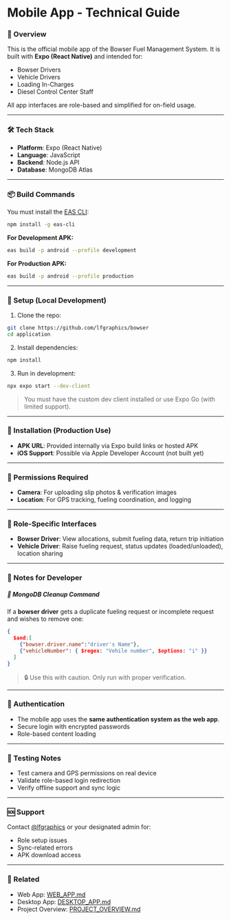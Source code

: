 # Mobile App - Technical Guide

### 📱 Overview

This is the official mobile app of the Bowser Fuel Management System. It is built with **Expo (React Native)** and intended for:

- Bowser Drivers
- Vehicle Drivers
- Loading In-Charges
- Diesel Control Center Staff

All app interfaces are role-based and simplified for on-field usage.

---

### 🛠️ Tech Stack

- **Platform**: Expo (React Native)
- **Language**: JavaScript
- **Backend**: Node.js API
- **Database**: MongoDB Atlas

---

### 📦 Build Commands

You must install the [EAS CLI](https://docs.expo.dev/eas-update/getting-started/):

```bash
npm install -g eas-cli
```

**For Development APK:**

```bash
eas build -p android --profile development
```

**For Production APK:**

```bash
eas build -p android --profile production
```

---

### 🔧 Setup (Local Development)

1. Clone the repo:

```bash
git clone https://github.com/lfgraphics/bowser
cd application
```

2. Install dependencies:

```bash
npm install
```

3. Run in development:

```bash
npx expo start --dev-client
```

> You must have the custom dev client installed or use Expo Go (with limited support).

---

### 📱 Installation (Production Use)

- **APK URL**: Provided internally via Expo build links or hosted APK
- **iOS Support**: Possible via Apple Developer Account (not built yet)

---

### 📍 Permissions Required

- **Camera**: For uploading slip photos & verification images
- **Location**: For GPS tracking, fueling coordination, and logging

---

### 👤 Role-Specific Interfaces

- **Bowser Driver**: View allocations, submit fueling data, return trip initiation
- **Vehicle Driver**: Raise fueling request, status updates (loaded/unloaded), location sharing

---

### 💬 Notes for Developer

##### 🧪 MongoDB Cleanup Command

If a **bowser driver** gets a duplicate fueling request or incomplete request and wishes to remove one:

```json
{
  $and:[
    {"bowser.driver.name":"driver's Name"},
    {"vehicleNumber": { $regex: "Vehile number", $options: "i" }}
  ]
}
```

> 🔒 Use this with caution. Only run with proper verification.

---

### 🔐 Authentication

- The mobile app uses the **same authentication system as the web app**.
- Secure login with encrypted passwords
- Role-based content loading

---

### 🧪 Testing Notes

- Test camera and GPS permissions on real device
- Validate role-based login redirection
- Verify offline support and sync logic

---

### 🆘 Support

Contact [@lfgraphics](https://github.com/lfgraphics) or your designated admin for:

- Role setup issues
- Sync-related errors
- APK download access

---

### 📁 Related

- Web App: [WEB\_APP.md](../bowser-admin/readme.md)
- Desktop App: [DESKTOP\_APP.md](../tally-bridge/readme.md)
- Project Overview: [PROJECT\_OVERVIEW.md](../readme.md)

